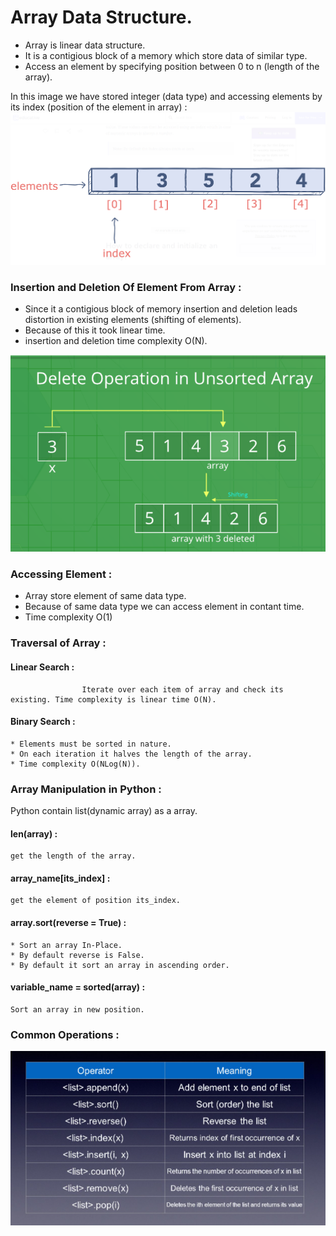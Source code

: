 # Array Data Structure.

* Array is linear data structure.
* It is a contigious block of a memory which store data of similar type.
* Access an element by specifying position between 0 to n (length of the array).

In this image we have stored integer (data type) and accessing elements by its index (position of the element in array) :
![Array image](./1.png)

### Insertion and Deletion Of Element From Array :  
* Since it a contigious block of memory insertion and deletion leads distortion in existing elements (shifting of elements).
* Because of this it took linear time.
* insertion and deletion time complexity O(N).

![Deletion](./3.png)

### Accessing Element :
* Array store element of same data type.
* Because of same data type we can access element in contant time.
* Time complexity O(1)

### Traversal of Array :
#### Linear Search :
                    Iterate over each item of array and check its existing. Time complexity is linear time O(N).
#### Binary Search :
    * Elements must be sorted in nature.
    * On each iteration it halves the length of the array.
    * Time complexity O(NLog(N)).

### Array Manipulation in Python : 
Python contain list(dynamic array) as a array.

#### len(array) :
    get the length of the array.

#### array_name[its_index] : 
    get the element of position its_index.
#### array.sort(reverse = True) :
    * Sort an array In-Place.
    * By default reverse is False.
    * By default it sort an array in ascending order.
#### variable_name = sorted(array) : 
    Sort an array in new position.

### Common Operations : 

![inbuilt functions](./2.png)


